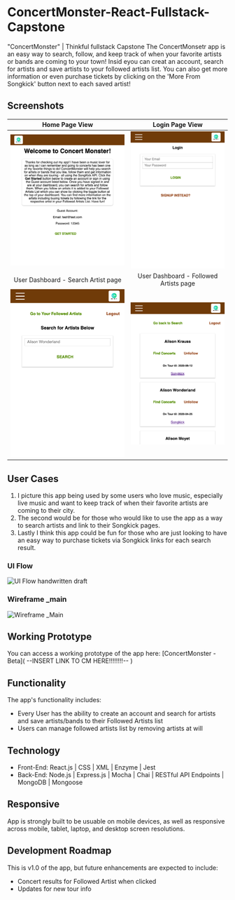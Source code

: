 # ConcertMonster-React-Fullstack-Capstone
"ConcertMonster" | Thinkful fullstack Capstone
The ConcertMonsetr app is an easy way to search, follow, and keep track of when your favorite artists or bands are coming to your town! Insid eyou can creat an account, search for artists and save artists to your followed artists list. You can also get more information or even purchase tickets by clicking on the 'More From Songkick' button next to each saved artist!
## Screenshots

Home Page View | Login Page View
:-------------------------:|:-------------------------:
![Home Page](https://github.com/calorab/concertMonster-thinkful-client/blob/master/ConcertMonster_Welcome%20Screen.png)  |![Login Page](https://github.com/calorab/concertMonster-thinkful-client/blob/master/ConcertMonster_Login%20Screen.png)
User Dashboard - Search Artist page| User Dashboard - Followed Artists page
![User Dashboard - Search Artist page](https://github.com/calorab/concertMonster-thinkful-client/blob/master/ConcertMonster_Dashboard-search%20Screen.png) |![User Dashboard - Followed Artists page](https://github.com/calorab/concertMonster-thinkful-client/blob/master/ConcertMonster_Dashboard-myArtists%20Screen.png)


## User Cases

1.  I picture this app being used by some users who love music, especially live music and want to keep track of when their favorite artists are coming to their city.
2.  The second would be for those who would like to use the app as a way to search artists and link to their Songkick pages.
3.  Lastly I think this app could be fun for those who are just looking to have an easy way to purchase tickets via Songkick links for each search result.

### UI Flow
![UI Flow handwritten draft](https://github.com/calorab/concertMonster-thinkful-client/blob/master/IMG_8197%202.HEIC)

### Wireframe _main
![Wireframe _Main](https://github.com/calorab/concertMonster-thinkful-client/blob/master/IMG_8197%202.HEIC)

## Working Prototype
You can access a working prototype of the app here: [ConcertMonster - Beta]( --INSERT LINK TO CM HERE!!!!!!!!-- )

## Functionality
The app's functionality includes:
* Every User has the ability to create an account and search for artists and save artists/bands to their Followed Artists list
* Users can manage followed artists list by removing artists at will


## Technology
* Front-End: React.js | CSS | XML | Enzyme | Jest
* Back-End: Node.js | Express.js | Mocha | Chai | RESTful API Endpoints | MongoDB | Mongoose



## Responsive
App is strongly built to be usuable on mobile devices, as well as responsive across mobile, tablet, laptop, and desktop screen resolutions.

## Development Roadmap
This is v1.0 of the app, but future enhancements are expected to include:
* Concert results for Followed Artist when clicked
* Updates for new tour info
